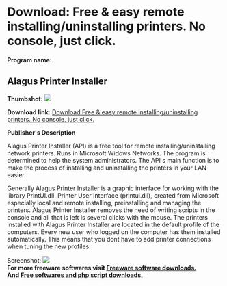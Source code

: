 # Download: Free & easy remote installing/uninstalling printers. No console, just click.

**Program name:**

## Alagus Printer Installer

  
**Thumbshot:** ![](http://www.freewarefiles.com/screenshot/api_001_md.gif)   
  
**Download link:** [Download Free & easy remote installing/uninstalling printers. No console, just click.](http://freesoftwares.boysofts.com/Alagus-Printer-Installer_program_14133.html)  
  


**Publisher's Description**  
  


Alagus Printer Installer (API) is a free tool for remote installing/uninstalling network printers. Runs in Microsoft Widows Networks. The program is determined to help the system administrators. The API s main function is to make the process of installing and uninstalling the printers in your LAN easier. 

Generally Alagus Printer Installer is a graphic interface for working with the library PrintUI.dll. Printer User Interface (printui.dll), created from Microsoft especially local and remote installing, preinstalling and managing the printers. Alagus Printer Installer removes the need of writing scripts in the console and all that is left is several clicks with the mouse. The printers installed with Alagus Printer Installer are located in the default profile of the computers. Every new user who logged on the computer has them installed automatically. This means that you dont have to add printer connections when tuning the new profiles.

  
  
Screenshot: ![](http://www.freewarefiles.com/screenshot/api_001.gif)   
**For more freeware softwares visit [Freeware software downloads.](http://freesoftwares.boysofts.com/)**   
**And [Free softwares and php script downloads.](http://www.boysofts.com/)**
